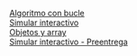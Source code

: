 <a href="https://github.com/unranked2/coderjs/tree/Algoritmo-con-ciclo">Algoritmo con bucle</a><br>
<a href="https://github.com/unranked2/coderjs/tree/Simulador-Interactivo">Simular interactivo</a><br>
<a href="https://github.com/unranked2/coderjs/tree/Objetos-%26-Arrays">Objetos y array</a><br>
<a href="https://github.com/unranked2/coderjs/tree/Simulador-Interactivo-Preentrega">Simular interactivo - Preentrega</a>
